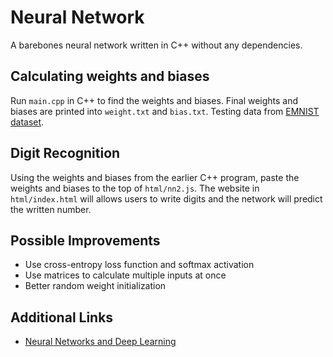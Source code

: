 # Neural Network

A barebones neural network written in C++ without any dependencies.

## Calculating weights and biases

Run `main.cpp` in C++ to find the weights and biases. Final weights and biases are printed into `weight.txt` and `bias.txt`. Testing data from [EMNIST dataset](https://www.nist.gov/itl/products-and-services/emnist-dataset).

## Digit Recognition

Using the weights and biases from the earlier C++ program, paste the weights and biases to the top of `html/nn2.js`. The website in `html/index.html` will allows users to write digits and the network will predict the written number.

## Possible Improvements

* Use cross-entropy loss function and softmax activation
* Use matrices to calculate multiple inputs at once
* Better random weight initialization

## Additional Links

* [Neural Networks and Deep Learning](http://neuralnetworksanddeeplearning.com/index.html)